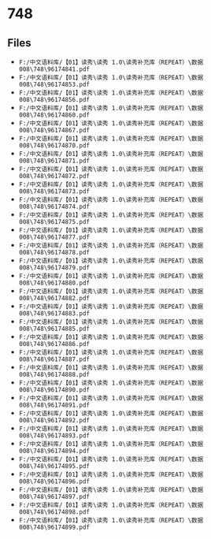 # 748

## Files

- `F:/中文语料库/【01】读秀\读秀 1.0\读秀补充库（REPEAT）\数据008\748\96174841.pdf`
- `F:/中文语料库/【01】读秀\读秀 1.0\读秀补充库（REPEAT）\数据008\748\96174853.pdf`
- `F:/中文语料库/【01】读秀\读秀 1.0\读秀补充库（REPEAT）\数据008\748\96174856.pdf`
- `F:/中文语料库/【01】读秀\读秀 1.0\读秀补充库（REPEAT）\数据008\748\96174860.pdf`
- `F:/中文语料库/【01】读秀\读秀 1.0\读秀补充库（REPEAT）\数据008\748\96174867.pdf`
- `F:/中文语料库/【01】读秀\读秀 1.0\读秀补充库（REPEAT）\数据008\748\96174870.pdf`
- `F:/中文语料库/【01】读秀\读秀 1.0\读秀补充库（REPEAT）\数据008\748\96174871.pdf`
- `F:/中文语料库/【01】读秀\读秀 1.0\读秀补充库（REPEAT）\数据008\748\96174872.pdf`
- `F:/中文语料库/【01】读秀\读秀 1.0\读秀补充库（REPEAT）\数据008\748\96174873.pdf`
- `F:/中文语料库/【01】读秀\读秀 1.0\读秀补充库（REPEAT）\数据008\748\96174874.pdf`
- `F:/中文语料库/【01】读秀\读秀 1.0\读秀补充库（REPEAT）\数据008\748\96174875.pdf`
- `F:/中文语料库/【01】读秀\读秀 1.0\读秀补充库（REPEAT）\数据008\748\96174877.pdf`
- `F:/中文语料库/【01】读秀\读秀 1.0\读秀补充库（REPEAT）\数据008\748\96174878.pdf`
- `F:/中文语料库/【01】读秀\读秀 1.0\读秀补充库（REPEAT）\数据008\748\96174879.pdf`
- `F:/中文语料库/【01】读秀\读秀 1.0\读秀补充库（REPEAT）\数据008\748\96174880.pdf`
- `F:/中文语料库/【01】读秀\读秀 1.0\读秀补充库（REPEAT）\数据008\748\96174882.pdf`
- `F:/中文语料库/【01】读秀\读秀 1.0\读秀补充库（REPEAT）\数据008\748\96174883.pdf`
- `F:/中文语料库/【01】读秀\读秀 1.0\读秀补充库（REPEAT）\数据008\748\96174885.pdf`
- `F:/中文语料库/【01】读秀\读秀 1.0\读秀补充库（REPEAT）\数据008\748\96174886.pdf`
- `F:/中文语料库/【01】读秀\读秀 1.0\读秀补充库（REPEAT）\数据008\748\96174887.pdf`
- `F:/中文语料库/【01】读秀\读秀 1.0\读秀补充库（REPEAT）\数据008\748\96174888.pdf`
- `F:/中文语料库/【01】读秀\读秀 1.0\读秀补充库（REPEAT）\数据008\748\96174890.pdf`
- `F:/中文语料库/【01】读秀\读秀 1.0\读秀补充库（REPEAT）\数据008\748\96174891.pdf`
- `F:/中文语料库/【01】读秀\读秀 1.0\读秀补充库（REPEAT）\数据008\748\96174892.pdf`
- `F:/中文语料库/【01】读秀\读秀 1.0\读秀补充库（REPEAT）\数据008\748\96174893.pdf`
- `F:/中文语料库/【01】读秀\读秀 1.0\读秀补充库（REPEAT）\数据008\748\96174894.pdf`
- `F:/中文语料库/【01】读秀\读秀 1.0\读秀补充库（REPEAT）\数据008\748\96174895.pdf`
- `F:/中文语料库/【01】读秀\读秀 1.0\读秀补充库（REPEAT）\数据008\748\96174896.pdf`
- `F:/中文语料库/【01】读秀\读秀 1.0\读秀补充库（REPEAT）\数据008\748\96174897.pdf`
- `F:/中文语料库/【01】读秀\读秀 1.0\读秀补充库（REPEAT）\数据008\748\96174898.pdf`
- `F:/中文语料库/【01】读秀\读秀 1.0\读秀补充库（REPEAT）\数据008\748\96174899.pdf`
